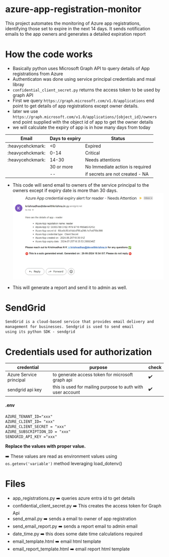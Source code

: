 # azure-app-registration-monitor
This project automates the monitoring of Azure app registrations, identifying those set to expire in the next 14 days. It sends notification emails to the app owners and generates a detailed expiration report

# How the code works

* Basically python uses Microsoft Graph API to query details of App registrations from Azure
* Authenticaton was done using service principal credentials and msal libray
* `confidential_client_secret.py` returns the access token to be used by graph API
* First we query `https://graph.microsoft.com/v1.0/applications` end point to get details of app registrations except 
    owner details.
* later we use `https://graph.microsoft.com/v1.0/applications/{object_id}/owners` end point supplied with the object id of app
    to get the owner details
* we will calculate the expiry of app is in how many days from today

| Email            | Days to expiry | Status |
|------------------|----------------|--------|
| :heavycehckmark: | <0             | Expired |
| :heavycehckmark: | 0-14           | Critical |
| :heavycehckmark: | 14-30          | Needs attentions |
|                  | 30 or more | No Immediate action is required |
|  | -- | if secrets are not created - NA |

* This code will send email to owners of the service principal to the owners except if expiry date is more than 30 days.
![alt text](email_sample.jpeg)

* This will generate a report and send it to admin as well.

# SendGrid 

```
SendGrid is a cloud-based service that provides email delivery and management for businesses. Sendgrid is used to send email
using its python SDK - sendgrid
```

# Credentials used for authorization

| credential                    | purpose                                                    | check              |
|-------------------------------|------------------------------------------------------------|--------------------|
| Azure Service principal       | to generate access token for microsoft graph api           | :heavy_check_mark: |
| sendgrid api key              | this is used for mailing purpose to auth with user account | :heavy_check_mark: |

#### .env
```commandline
AZURE_TENANT_ID="xxx"
AZURE_CLIENT_ID= "xxx"
AZURE_CLIENT_SECRET = "xxx"
AZURE_SUBSCRIPTION_ID = "xxx"
SENDGRID_API_KEY ="xxx"
```
**Replace the values with proper value.**

➡️ These values are read as environment values using `os.getenv('variable')` method leveraging load_dotenv()

# Files

* app_registrations.py ➡️ queries azure entra id to get details
* confidential_client_secret.py ➡️ This creates the access token for Graph Api
* send_email.py ➡️ sends a email to owner of app registration
* send_email_report.py ➡️ sends a report email to admin email
* date_time.py ➡️ this does some date time calculations required
* email_template.html ➡️ email html template
* email_report_template.html ➡️ email report html template


